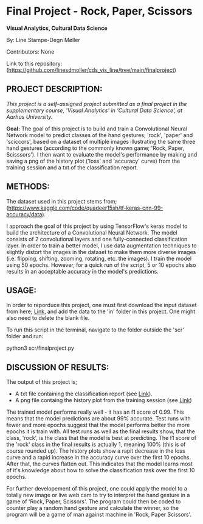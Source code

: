 # Final Project - Rock, Paper, Scissors
**Visual Analytics, Cultural Data Science**

By: Line Stampe-Degn Møller

Contributors: None

Link to this repository: (https://github.com/linesdmoller/cds_vis_line/tree/main/finalproject)

## PROJECT DESCRIPTION:
*This project is a self-assigned project submitted as a final project in the supplementary course, 'Visual Analytics' in 'Cultural Data Science', at Aarhus University.*

**Goal:**
The goal of this project is to build and train a Convolutional Neural Network model to predict classes of the hand gestures; 'rock', 'paper' and 'sciccors', based on a dataset of multiple images illustrating the same three hand gestures (according to the commonly known game; 'Rock, Paper, Scisssors'). I then want to evaluate the model's performance by making and saving a png of the history plot ('loss' and 'accuracy' curve) from the training session and a txt of the classification report.

## METHODS:
The dataset used in this project stems from; (https://www.kaggle.com/code/quadeer15sh/tf-keras-cnn-99-accuracy/data).

I approach the goal of this project by using TensorFlow's keras model to build the architecture of a Convolutional Neural Network. The model consists of 2 convolutional layers and one fully-connected classification layer. In order to train a better model, I use data augmentation techniques to slightly distort the images in the dataset to make them more diverse images (i.e. flipping, shifting, zooming, rotating, etc. the images). I train the model using 50 epochs. However, for a quick run of the script, 5 or 10 epochs also results in an acceptable accuracy in the model's predictions. 

## USAGE:
In order to reporduce this project, one must first download the input dataset from here; [Link](https://www.kaggle.com/code/quadeer15sh/tf-keras-cnn-99-accuracy/data), and add the data to the 'in' folder in this project. One might also need to delete the blank file.

To run this script in the terminal, navigate to the folder outside the 'scr' folder and run:

python3 scr/finalproject.py

## DISCUSSION OF RESULTS:
The output of this project is;
- A txt file containing the classification report (see [Link](https://github.com/linesdmoller/cds_vis_line/blob/main/finalproject/out/cl_report.txt)).
- A png file containg the history plot from the training session (see [Link](https://github.com/linesdmoller/cds_vis_line/blob/main/finalproject/out/his_plt.png))

The trained model performs really well - it has an f1 score of 0.99. This means that the model predictions are about 99% accurate. Test runs with fewer and more epochs suggest that the model performs better the more epochs it is train with. All test runs as well as the final results show, that the class, 'rock', is the class that the model is best at predicting. The f1 score of the 'rock' class in the final results is actually 1, meaning 100% (this is of course rounded up). The history plots show a rapit decrease in the loss curve and a rapid increase in the accuracy curve over the first 10 epochs. After that, the curves flatten out. This indicates that the model learns most of it's knowledge about how to solve the classification task over the first 10 epochs.

For further developement of this project, one could apply the model to a totally new image or live web cam to try to interpret the hand gesture in a game of 'Rock, Paper, Scissors'. The program could then be coded to counter play a random hand gesture and calculate the winner, so the program will be a game of man against machine in 'Rock, Paper Scissors'.


